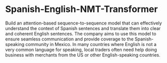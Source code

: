 # Spanish-English-NMT-Transformer

Build an attention-based sequence-to-sequence model that can effectively understand the context of Spanish sentences and translate them into clear and coherent English sentences. The company aims to use this model to ensure seamless communication and provide coverage to the Spanish-speaking community in Mexico. In many countries where English is not a very common language for speaking, local traders often need help doing business with merchants from the US or other English-speaking countries. 
 
